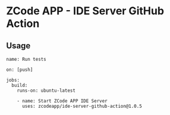 # ZCode APP - IDE Server GitHub Action

## Usage



```
name: Run tests

on: [push]

jobs:
  build:
    runs-on: ubuntu-latest

    - name: Start ZCode APP IDE Server
      uses: zcodeapp/ide-server-github-action@1.0.5
```